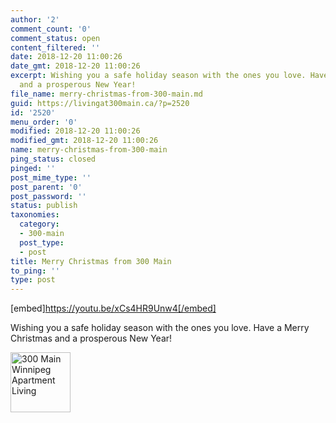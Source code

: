 ```yaml
---
author: '2'
comment_count: '0'
comment_status: open
content_filtered: ''
date: 2018-12-20 11:00:26
date_gmt: 2018-12-20 11:00:26
excerpt: Wishing you a safe holiday season with the ones you love. Have a Merry Christmas
  and a prosperous New Year!
file_name: merry-christmas-from-300-main.md
guid: https://livingat300main.ca/?p=2520
id: '2520'
menu_order: '0'
modified: 2018-12-20 11:00:26
modified_gmt: 2018-12-20 11:00:26
name: merry-christmas-from-300-main
ping_status: closed
pinged: ''
post_mime_type: ''
post_parent: '0'
post_password: ''
status: publish
taxonomies:
  category:
  - 300-main
  post_type:
  - post
title: Merry Christmas from 300 Main
to_ping: ''
type: post
---
```

[embed]https://youtu.be/xCs4HR9Unw4[/embed]

Wishing you a safe holiday season with the ones you love. Have a Merry Christmas and a prosperous New Year!

<img class="alignnone wp-image-417" src="http://livingat300main.ca/wp-content/uploads/2018/11/300-Main-Logo-Blue150.jpg" alt="300 Main Winnipeg Apartment Living" width="96" height="96" />